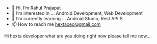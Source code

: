 - 👋 Hi, I’m Rahul Prajapat
- 👀 I’m interested in ... Android Development, Web Development
- 🌱 I’m currently learning ... Android Studio, Rest API'S 
- 📫 How to reach me hextaceo@gmail.com

Hi hexta developer what are you doing right now
please tell me now....